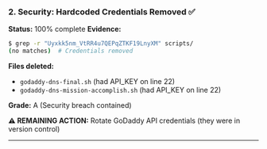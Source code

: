 ### 2. Security: Hardcoded Credentials Removed ✅
**Status:** 100% complete
**Evidence:**
```bash
$ grep -r "Uyxkk5nm_VtRR4u7QEPqZTKF19LnyXM" scripts/
(no matches)  # Credentials removed
```

**Files deleted:**
- `godaddy-dns-final.sh` (had API_KEY on line 22)
- `godaddy-dns-mission-accomplish.sh` (had API_KEY on line 22)

**Grade:** A (Security breach contained)

**⚠️ REMAINING ACTION:** Rotate GoDaddy API credentials (they were in version control)

---
